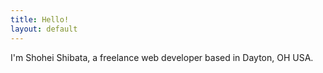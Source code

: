 ```yaml
---
title: Hello!
layout: default
---
```


I'm Shohei Shibata, a freelance web developer based in Dayton, OH USA.
